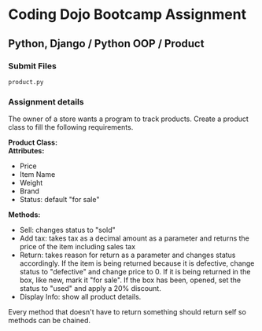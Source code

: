 # Coding Dojo Bootcamp Assignment  
## Python, Django / Python OOP / Product

### Submit Files
```
product.py
```

### Assignment details  
The owner of a store wants a program to track products. Create a product class to fill the following requirements.  

**Product Class:**  
**Attributes:**  

* Price
* Item Name
* Weight
* Brand
* Status: default "for sale"
  
**Methods:**  

* Sell: changes status to "sold"
* Add tax: takes tax as a decimal amount as a parameter and returns the price of the item including sales tax
* Return: takes reason for return as a parameter and changes status accordingly. If the item is being returned because it is defective, change status to "defective" and change price to 0. If it is being returned in the box, like new, mark it "for sale". If the box has been, opened, set the status to "used" and apply a 20% discount.
* Display Info: show all product details.

Every method that doesn't have to return something should return self so methods can be chained.  
